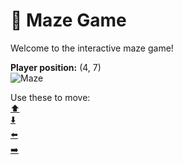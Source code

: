 # 🧩 Maze Game  
Welcome to the interactive maze game!

**Player position:** (4, 7)  
![Maze](https://recognize-instructor-criteria-other.trycloudflare.com/images/pos_4_7.png?t=1760501266516)

Use these to move:  
[⬆️](https://recognize-instructor-criteria-other.trycloudflare.com/move/4_7_w)  
[⬇️](https://recognize-instructor-criteria-other.trycloudflare.com/move/4_7_s)  
[⬅️](https://recognize-instructor-criteria-other.trycloudflare.com/move/4_7_a)  
[➡️](https://recognize-instructor-criteria-other.trycloudflare.com/move/4_7_d)
